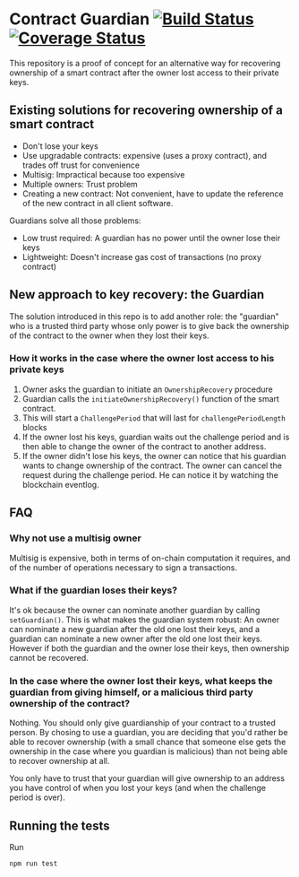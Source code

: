 # Contract Guardian [![Build Status](https://travis-ci.com/gjgd/contract-guardian.svg?branch=master)](https://travis-ci.com/gjgd/contract-guardian) [![Coverage Status](https://coveralls.io/repos/github/gjgd/contract-guardian/badge.svg?branch=master)](https://coveralls.io/github/gjgd/contract-guardian?branch=master)

This repository is a proof of concept for an alternative way for recovering ownership of a smart contract after the owner lost access to their private keys.

## Existing solutions for recovering ownership of a smart contract

- Don't lose your keys
- Use upgradable contracts: expensive (uses a proxy contract), and trades off trust for convenience
- Multisig: Impractical because too expensive
- Multiple owners: Trust problem
- Creating a new contract: Not convenient, have to update the reference of the new contract in all client software.

Guardians solve all those problems:

- Low trust required: A guardian has no power until the owner lose their keys
- Lightweight: Doesn't increase gas cost of transactions (no proxy contract)


## New approach to key recovery: the Guardian

The solution introduced in this repo is to add another role: the "guardian" who is a trusted third party whose only power is to give back the ownership of the contract to the owner when they lost their keys.


### How it works in the case where the owner lost access to his private keys

1) Owner asks the guardian to initiate an `OwnershipRecovery` procedure
2) Guardian calls the `initiateOwnershipRecovery()` function of the smart contract.
3) This will start a `ChallengePeriod` that will last for `challengePeriodLength` blocks
4) If the owner lost his keys, guardian waits out the challenge period and is then able to change the owner of the contract to another address.
5) If the owner didn't lose his keys, the owner can notice that his guardian wants to change ownership of the contract. The owner can cancel the request during the challenge period. He can notice it by watching the blockchain eventlog. 



## FAQ

### Why not use a multisig owner

Multisig is expensive, both in terms of on-chain computation it requires, and of the number of operations necessary to sign a transactions.

### What if the guardian loses their keys?

It's ok because the owner can nominate another guardian by calling `setGuardian()`. This is what makes the guardian system robust: An owner can nominate a new guardian after the old one lost their keys, and a guardian can nominate a new owner after the old one lost their keys. However if both the guardian and the owner lose their keys, then ownership cannot be recovered.

### In the case where the owner lost their keys, what keeps the guardian from giving himself, or a malicious third party ownership of the contract?

Nothing. You should only give guardianship of your contract to a trusted person. By chosing to use a guardian, you are deciding that you'd rather be able to recover ownership (with a small chance that someone else gets the ownership in the case where you guardian is malicious) than not being able to recover ownership at all.

You only have to trust that your guardian will give ownership to an address you have control of when you lost your keys (and when the challenge period is over).


## Running the tests

Run 
```
npm run test
```
